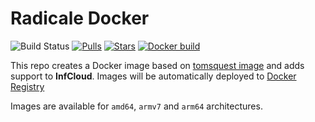 # Radicale Docker

![Build Status](https://img.shields.io/github/actions/workflow/status/parrazam/radicale-docker/build-tag.yml?logo=github-actions&logoColor=white&style=for-the-badge)
[![Pulls](https://img.shields.io/docker/pulls/parrazam/radicale-docker.svg?style=for-the-badge&logo=docker)](https://hub.docker.com/r/parrazam/radicale-docker/)
[![Stars](https://img.shields.io/docker/stars/parrazam/radicale-docker.svg?style=for-the-badge&logo=docker)](https://hub.docker.com/r/parrazam/radicale-docker/)
[![Docker build](https://img.shields.io/docker/automated/parrazam/radicale-docker.svg?style=for-the-badge&logo=docker)](https://hub.docker.com/r/parrazam/radicale-docker/)

This repo creates a Docker image based on [tomsquest image](https://github.com/tomsquest/docker-radicale) and adds support to **InfCloud**.
Images will be automatically deployed to [Docker Registry](https://hub.docker.com/repository/docker/parrazam/radicale-docker)

Images are available for `amd64`, `armv7` and `arm64` architectures.
